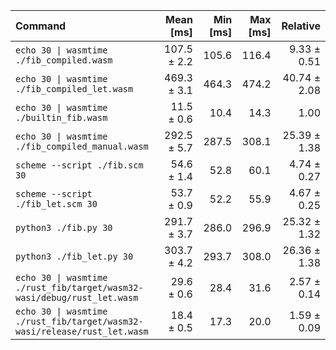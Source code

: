 | Command | Mean [ms] | Min [ms] | Max [ms] | Relative |
|:---|---:|---:|---:|---:|
| `echo 30 \| wasmtime ./fib_compiled.wasm` | 107.5 ± 2.2 | 105.6 | 116.4 | 9.33 ± 0.51 |
| `echo 30 \| wasmtime ./fib_compiled_let.wasm` | 469.3 ± 3.1 | 464.3 | 474.2 | 40.74 ± 2.08 |
| `echo 30 \| wasmtime ./builtin_fib.wasm` | 11.5 ± 0.6 | 10.4 | 14.3 | 1.00 |
| `echo 30 \| wasmtime ./fib_compiled_manual.wasm` | 292.5 ± 5.7 | 287.5 | 308.1 | 25.39 ± 1.38 |
| `scheme --script ./fib.scm 30` | 54.6 ± 1.4 | 52.8 | 60.1 | 4.74 ± 0.27 |
| `scheme --script ./fib_let.scm 30` | 53.7 ± 0.9 | 52.2 | 55.9 | 4.67 ± 0.25 |
| `python3 ./fib.py 30` | 291.7 ± 3.7 | 286.0 | 296.9 | 25.32 ± 1.32 |
| `python3 ./fib_let.py 30` | 303.7 ± 4.2 | 293.7 | 308.0 | 26.36 ± 1.38 |
| `echo 30 \| wasmtime ./rust_fib/target/wasm32-wasi/debug/rust_let.wasm` | 29.6 ± 0.6 | 28.4 | 31.6 | 2.57 ± 0.14 |
| `echo 30 \| wasmtime ./rust_fib/target/wasm32-wasi/release/rust_let.wasm` | 18.4 ± 0.5 | 17.3 | 20.0 | 1.59 ± 0.09 |
